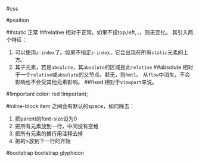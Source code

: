 #css

#position

##static
正常
##relative
相对于正常。如果不设top,left,..，则无变化。
其引入两个特征：
1. 可以使用`z-index`了。如果不指定`z-index`，它会出现在所有`static`元素的上方。
2. 其子元素，若是`absolute`，其`absolute`的区域是此`relative`
##absolute
相对于一个`relative`或`absolute`的父节点。若无，则`hmtl`。
从`flow`中消失，不会影响也不会受其他元素影响。
##fixed
相对于`viewport`来说。

#!important
color: red !important;

#inline-block item 之间会有默认的space，如何除去：

1. 把parent的font-size设为0
2. 把所有元素放到一行，中间没有空格
3. 把所有元素的换行用注释去掉
4. 把</div>的>放到下一行的开始

#bootstrap
bootstrap glyphicon
<span class="glyphicon glyphicon-search” style=“color: blue"></span>
